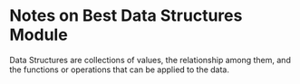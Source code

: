 # Notes on Best Data Structures Module

Data Structures are collections of values, the relationship among them, and the functions or operations that can be applied to the data.